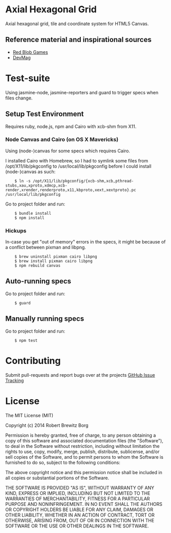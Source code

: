 # Axial Hexagonal Grid

Axial hexagonal grid, tile and coordinate system for HTML5 Canvas.

## Reference material and inspirational sources

- [Red Blob Games](http://www.redblobgames.com/grids/hexagons/)
- [DevMag](http://devmag.org.za/2013/08/31/geometry-with-hex-coordinates)

# Test-suite

Using jasmine-node, jasmine-reporters and guard to trigger specs when files change.

## Setup Test Environment

Requires ruby, node.js, npm and Cairo with xcb-shm from X11.

### Node Canvas and Cairo (on OS X Mavericks)

Using (node-)canvas for some specs which requires Cairo.

I installed Cairo with Homebrew, so I had to symlink some files from /opt/X11/lib/pkgconfig to /usr/local/lib/pkgconfig before I could install (node-)canvas as such:

```
    $ ln -s /opt/X11/lib/pkgconfig/{xcb-shm,xcb,pthread-stubs,xau,xproto,xdmcp,xcb-render,xrender,renderproto,x11,kbproto,xext,xextproto}.pc /usr/local/lib/pkgconfig
```

Go to project folder and run:

```
    $ bundle install
    $ npm install
```

### Hickups

In-case you get "out of memory" errors in the specs, it might be because of a conflict between pixman and libpng.

```
    $ brew uninstall pixman cairo libpng
    $ brew install pixman cairo libpng
    $ npm rebuild canvas
```

## Auto-running specs

Go to project folder and run:

```
    $ guard
```

## Manually running specs

Go to project folder and run:

```
    $ npm test
```

# Contributing

Submit pull-requests and report bugs over at the projects [GitHub Issue Tracking](https://github.com/RobertBrewitz/axial-hexagonal-grid/issues)

# License

The MIT License (MIT)

Copyright (c) 2014 Robert Brewitz Borg

Permission is hereby granted, free of charge, to any person obtaining a copy
of this software and associated documentation files (the "Software"), to deal
in the Software without restriction, including without limitation the rights
to use, copy, modify, merge, publish, distribute, sublicense, and/or sell
copies of the Software, and to permit persons to whom the Software is
furnished to do so, subject to the following conditions:

The above copyright notice and this permission notice shall be included in
all copies or substantial portions of the Software.

THE SOFTWARE IS PROVIDED "AS IS", WITHOUT WARRANTY OF ANY KIND, EXPRESS OR
IMPLIED, INCLUDING BUT NOT LIMITED TO THE WARRANTIES OF MERCHANTABILITY,
FITNESS FOR A PARTICULAR PURPOSE AND NONINFRINGEMENT. IN NO EVENT SHALL THE
AUTHORS OR COPYRIGHT HOLDERS BE LIABLE FOR ANY CLAIM, DAMAGES OR OTHER
LIABILITY, WHETHER IN AN ACTION OF CONTRACT, TORT OR OTHERWISE, ARISING FROM,
OUT OF OR IN CONNECTION WITH THE SOFTWARE OR THE USE OR OTHER DEALINGS IN
THE SOFTWARE.
